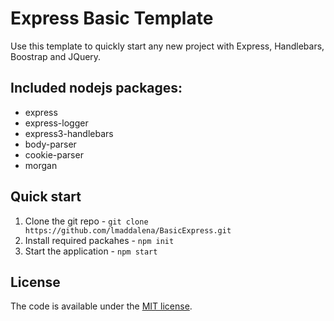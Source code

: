 # Express Basic Template

Use this template to quickly start any new project with Express, Handlebars, Boostrap and JQuery.


## Included nodejs packages:
* express
* express-logger
* express3-handlebars
* body-parser
* cookie-parser
* morgan

## Quick start
1. Clone the git repo - `git clone https://github.com/lmaddalena/BasicExpress.git`
2. Install required packahes - `npm init`
3. Start the application - `npm start`

## License

The code is available under the [MIT license](LICENSE.txt).
